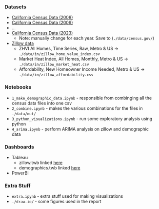 ### Datasets

- [California Census Data (2008)](https://data.census.gov/app/mdat/ACSPUMS1Y2008/table?cv=ucgid&rv=AGEP_RC1,SEX,SCHL_RC1,HISP_RC1,RAC1P_RC1,PINCP_RC1&wt=PWGTP&g=AwFm-BVBlYDYg&AGEP_RC1=N4IgyiBcIEoKYGMD2ATOACAZkgTugggOZwgA0sUI~A4gKIAKZIAalANpsgAMXpAjJAF8A7Ex7oALknQiyEnAFc4AXVKchADkgA2ACxM~GydL1zFKtSAHaArJACc9prePoNXANRmly5QF8gA&SCHL_RC1=N4IgyiBcIEoKYGMD2ATOACAZkgTugoigK4ICGALgJZIB2pANuheaZTQLZw3kgA0sUcAGEAEgBk~IAGpQA2rJABGAGy9FAdkkjKAcwAW6AM4I9SJI1zo4ARyKUAbgy49e5HETgBdXgoBMABjUATjUADkkwJE50ZHp6OB04XnR4w0N0cj1SGnQAFgBaAE88NB0cODg~Nw9vPwBmXl9cxsVG30kAIVITOHpcAHJ00vKMSz1dPTgcKvcvHyUAVl5-VsUG-yXAxVb-VX9mxWb-dZD-dTVfNUD-UOX2-gA5JHRx-SMTM0YUSgAHPvZSDMap4AL5AA&HISP_RC1=N4IgyiBcIEoKYGMD2ATOACAZkgTu~yaK6aALgIYCWANnMQBKUDOADuQHaULq6UDmldiAA0sKCHoBJMAAURIAGpQA2spAAGAEzD1AZh0AWHQFYdANh0B2HQA4dATmEBGdc6fPtT-U6NPTTiydrJzsnR01XTXdNbU19TQN5RlYOLhFSHABXOABdYTV1J3kAOSRSdGS2TgR0rNycgF8gA&RAC1P_RC1=N4IgyiBcIEoKYGMD2ATOACAZkgTu~yaK6aALgIYCWANnMTuQhoXCADSxSwCCAwgIwAFdiABqUANoSQ-EQHUAFpVKs2pHAFc4AXTbSATCO6YclBOQB26bgFs4p8xfbqtu6QDYjAZ0qXnmnT0QAGY2ABY2AFY2AHY2AA42AE4RAHlSBXt-V20AXyA&PINCP_RC1=N4IgyiBcIEoKYGMD2ATOACAZkgTugKkgC4CGANugA5w4DOSAdgOS3oCWDyAthgBS1sA5gzgoANOgCutDAEEAIgCkAkgDkAwuiJJ0JFACtpRLTuQNapBsZRIyZEnQCUIMbCggACmvUeXIAGpQANpBIAC0AIwAnDFRYpGxABxiAMyQEZAALLGp6QCsAAxFGZkATAWxeWKZkAkxAOy1EX6qxOgAomQyAO4AFjQYAOI4SJLUKC6Y5DIAumKhaYVFkLFRfgAkVUUFJujrcbEuRDiScHML6dsF6dkxGxEFYtu76xGZYodix6fnIGkRS2upVua1cry2RRewI~dy~JzO8z~kFKgMgKRBGxRT0h2j26JhoO~CIuKVRINBIHWpOxO1x62yBKO8N~iyukHqGLBhRpLw5jLhP0RaXqqIBVw2Ip5JAYKHQSAAbjQmYLQgUWjplJwkDxlWcZgBfIA)
- [California Census Data (2009)](https://data.census.gov/app/mdat/ACSPUMS1Y2009/table?cv=ucgid&rv=AGEP_RC1,SEX,SCHL_RC1,HISP_RC1,RAC1P_RC1,PINCP_RC1&wt=PWGTP&g=AwFm-BVBlYDYg&AGEP_RC1=N4IgyiBcIEoKYGMD2ATOACAZkgTugggOZwgA0sUI~A4gKIAKZIAalANpsgAMXpAjJAF8A7Ex7oALknQiyEnAFc4AXVKchADkgA2ACxM~GydL1zFKtSAHaArJACc9prePoNXANRmly5QF8gA&SCHL_RC1=N4IgyiBcIEoKYGMD2ATOACAZkgTugoigK4ICGALgJZIB2pANuheaZTQLZw3kgA0sUcAGEAEgBk~IAGpQA2rJABGAGy9FAdkkjKAcwAW6AM4I9SJI1zo4ARyKUAbgy49e5HETgBdXgoBMABjUATjUADkkwJE50ZHp6OB04XnR4w0N0cj1SGnQAFgBaAE88NB0cODg~Nw9vPwBmXl9cxsVG30kAIVITOHpcAHJ00vKMSz1dPTgcKvcvHyUAVl5-VsUG-yXAxVb-VX9mxWb-dZD-dTVfNUD-UOX2-gA5JHRx-SMTM0YUSgAHPvZSDMap4AL5AA&HISP_RC1=N4IgyiBcIEoKYGMD2ATOACAZkgTu~yaK6aALgIYCWANnMQBKUDOADuQHaULq6UDmldiAA0sKCHoBJMAAURIAGpQA2spAAGAEzD1AZh0AWHQFYdANh0B2HQA4dATmEBGdc6fPtT-U6NPTTiydrJzsnR01XTXdNbU19TQN5RlYOLhFSHABXOABdYTV1J3kAOSRSdGS2TgR0rNycgF8gA&RAC1P_RC1=N4IgyiBcIEoKYGMD2ATOACAZkgTu~yaK6aALgIYCWANnMTuQhoXCADSxSwCCAwgIwAFdiABqUANoSQ-EQHUAFpVKs2pHAFc4AXTbSATCO6YclBOQB26bgFs4p8xfbqtu6QDYjAZ0qXnmnT0QAGY2ABY2AFY2AHY2AA42AE4RAHlSBXt-V20AXyA&PINCP_RC1=N4IgyiBcIEoKYGMD2ATOACAZkgTugKkgC4CGANugA5w4DOSAdgOS3oCWDyAthgBS1sA5gzgoANOgCutDAEEAIgCkAkgDkAwuiJJ0JFACtpRLTuQNapBsZRIyZEnQCUIMbCggACmvUeXIAGpQANpBIAC0AIwAnDFRYpGxABxiAMyQEZAALLGp6QCsAAxFGZkATAWxeWKZkAkxAOy1EX6qxOgAomQyAO4AFjQYAOI4SJLUKC6Y5DIAumKhaYVFkLFRfgAkVUUFJujrcbEuRDiScHML6dsF6dkxGxEFYtu76xGZYodix6fnIGkRS2upVua1cry2RRewI~dy~JzO8z~kFKgMgKRBGxRT0h2j26JhoO~CIuKVRINBIHWpOxO1x62yBKO8N~iyukHqGLBhRpLw5jLhP0RaXqqIBVw2Ip5JAYKHQSAAbjQmYLQgUWjplJwkDxlWcZgBfIA)
- ...
- [California Census Data (2023)](https://data.census.gov/app/mdat/ACSPUMS1Y2023/table?cv=ucgid&rv=AGEP_RC1,SEX,SCHL_RC1,HISP_RC1,RAC1P_RC1,PINCP_RC1&wt=PWGTP&g=AwFm-BVBlYDYg&AGEP_RC1=N4IgyiBcIEoKYGMD2ATOACAZkgTugggOZwgA0sUI~A4gKIAKZIAalANpsgAMXpAjJAF8A7Ex7oALknQiyEnAFc4AXVKchADkgA2ACxM~GydL1zFKtSAHaArJACc9prePoNXANRmly5QF8gA&SCHL_RC1=N4IgyiBcIEoKYGMD2ATOACAZkgTugoigK4ICGALgJZIB2pANuheaZTQLZw3kgA0sUcAGEAEgBk~IAGpQA2rJABGAGy9FAdkkjKAcwAW6AM4I9SJI1zo4ARyKUAbgy49e5HETgBdXgoBMABjUATjUADkkwJE50ZHp6OB04XnR4w0N0cj1SGnQAFgBaAE88NB0cODg~Nw9vPwBmXl9cxsVG30kAIVITOHpcAHJ00vKMSz1dPTgcKvcvHyUAVl5-VsUG-yXAxVb-VX9mxWb-dZD-dTVfNUD-UOX2-gA5JHRx-SMTM0YUSgAHPvZSDMap4AL5AA&HISP_RC1=N4IgyiBcIEoKYGMD2ATOACAZkgTu~yaK6aALgIYCWANnMQBKUDOADuQHaULq6UDmldiAA0sKCHoBJMAAURIAGpQA2spAAGAEzD1AZh0AWHQFYdANh0B2HQA4dATmEBGdc6fPtT-U6NPTTiydrJzsnR01XTXdNbU19TQN5RlYOLhFSHABXOABdYTV1J3kAOSRSdGS2TgR0rNycgF8gA&RAC1P_RC1=N4IgyiBcIEoKYGMD2ATOACAZkgTu~yaK6aALgIYCWANnMTuQhoXCADSxSwCCAwgIwAFdiABqUANoSQ-EQHUAFpVKs2pHAFc4AXTbSATCO6YclBOQB26bgFs4p8xfbqtu6QDYjAZ0qXnmnT0QAGY2ABY2AFY2AHY2AA42AE4RAHlSBXt-V20AXyA&PINCP_RC1=N4IgyiBcIEoKYGMD2ATOACAZkgTugKkgC4CGANugA5w4DOSAdgOS3oCWDyAthgBS1sA5gzgoANOgCutDAEEAIgCkAkgDkAwuiJJ0JFACtpRLTuQNapBsZRIyZEnQCUIMbCggACmvUeXIAGpQANpBIAC0AIwAnDFRYpGxABxiAMyQEZAALLGp6QCsAAxFGZkATAWxeWKZkAkxAOy1EX6qxOgAomQyAO4AFjQYAOI4SJLUKC6Y5DIAumKhaYVFkLFRfgAkVUUFJujrcbEuRDiScHML6dsF6dkxGxEFYtu76xGZYodix6fnIGkRS2upVua1cry2RRewI~dy~JzO8z~kFKgMgKRBGxRT0h2j26JhoO~CIuKVRINBIHWpOxO1x62yBKO8N~iyukHqGLBhRpLw5jLhP0RaXqqIBVw2Ip5JAYKHQSAAbjQmYLQgUWjplJwkDxlWcZgBfIA)
  - Note: manually change for each year. Save to (`./data/census.gov/`)
- [Zillow data](https://www.zillow.com/research/data/)
  - ZHVI All Homes, Time Series, Raw, Metro & US -> `./data/in/zillow_home_value_index.csv`
  - Market Heat Index, All Homes, Monthly, Metro & US -> `./data/in/zillow_market_heat.csv`
  - Affordability, New Homeowner Income Needed, Metro & US -> `./data/in/zillow_affordability.csv`

### Notebooks

- `1_make_demographic_data.ipynb` - responsible from combinging all the census data files into one csv
- `2_combine.ipynb` - makes the various combinations for the files in `./data/out/`
- `3_python_visualizations.ipynb` - run some exploratory analysis using python
- `4_arima.ipynb` - perform ARIMA analysis on zillow and demographic data

### Dashboards

- Tableau
  - zillow.twb linked [here](https://public.tableau.com/app/profile/ibrahim.khalid1856/viz/zillow_17465855748720/AverageZHVItop5citiesvsIncomeNeeded_)
  - demographics.twb linked [here](https://public.tableau.com/app/profile/ibrahim.khalid1856/viz/demographics_17465219834190/DemographicsofCalifornia2008-2023)
- PowerBI

### Extra Stuff

- `extra.ipynb` - extra stuff used for making visualizations
- `./draw.io/` - some figures used in the report

